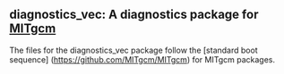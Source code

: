 ## diagnostics_vec: A diagnostics package for [MITgcm](https://github.com/MITgcm/MITgcm)

The files for the diagnostics_vec package follow the [standard boot sequence] (https://github.com/MITgcm/MITgcm) for MITgcm packages.